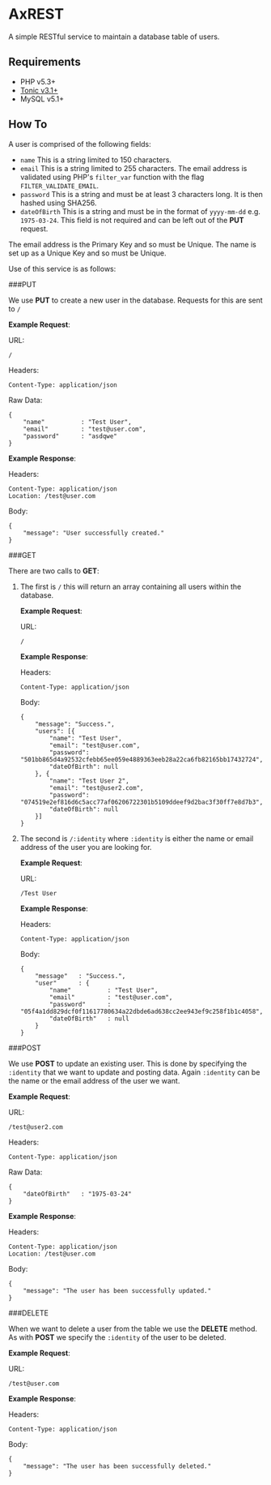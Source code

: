 AxREST
======

A simple RESTful service to maintain a database table of users.

Requirements
------------

-   PHP v5.3+
-   [Tonic v3.1+](https://github.com/peej/tonic/tree/v3.1)
-   MySQL v5.1+

How To
------

A user is comprised of the following fields:

-   `name` This is a string limited to 150 characters.
-   `email` This is a string limited to 255 characters. The email address is validated using PHP's `filter_var` function with the flag `FILTER_VALIDATE_EMAIL`.
-   `password` This is a string and must be at least 3 characters long. It is then hashed using SHA256.
-   `dateOfBirth` This is a string and must be in the format of `yyyy-mm-dd` e.g. `1975-03-24`. This field is not required and can be left out of the __PUT__ request.

The email address is the Primary Key and so must be Unique. The name is set up as a Unique Key and so must be Unique.

Use of this service is as follows:

###PUT

We use __PUT__ to create a new user in the database. Requests for this are sent to `/`

__Example Request__:

URL:

    /

Headers:

    Content-Type: application/json

Raw Data:

    {
        "name"          : "Test User",
        "email"         : "test@user.com",
        "password"      : "asdqwe"
    }

__Example Response__:

Headers:

    Content-Type: application/json
    Location: /test@user.com

Body:

    {
        "message": "User successfully created."
    }

###GET

There are two calls to __GET__:

1.  The first is `/` this will return an array containing all users within the database.

    __Example Request__:

    URL:

        /

    __Example Response__:

    Headers:

        Content-Type: application/json

    Body:

        {
            "message": "Success.",
            "users": [{
                "name": "Test User",
                "email": "test@user.com",
                "password": "501bb865d4a92532cfebb65ee059e4889363eeb28a22ca6fb82165bb17432724",
                "dateOfBirth": null
            }, {
                "name": "Test User 2",
                "email": "test@user2.com",
                "password": "074519e2ef816d6c5acc77af06206722301b5109ddeef9d2bac3f30ff7e8d7b3",
                "dateOfBirth": null
            }]
        }

2.  The second is `/:identity` where `:identity` is either the name or email address of the user you are looking for.

    __Example Request__:

    URL:

        /Test User

    __Example Response__:

    Headers:

        Content-Type: application/json

    Body:

        {
            "message"   : "Success.",
            "user"      : {
                "name"          : "Test User",
                "email"         : "test@user.com",
                "password"      : "05f4a1dd829dcf0f11617780634a22dbde6ad638cc2ee943ef9c258f1b1c4058",
                "dateOfBirth"   : null
            }
        }

###POST

We use __POST__ to update an existing user. This is done by specifying the `:identity` that we want to update and posting data. Again `:identity` can be the name or the email address of the user we want.

__Example Request__:

URL:

    /test@user2.com

Headers:

    Content-Type: application/json

Raw Data:

    {
        "dateOfBirth"   : "1975-03-24"
    }

__Example Response__:

Headers:

    Content-Type: application/json
    Location: /test@user.com

Body:

    {
        "message": "The user has been successfully updated."
    }

###DELETE

When we want to delete a user from the table we use the __DELETE__ method. As with __POST__ we specify the `:identity` of the user to be deleted.

__Example Request__:

URL:

    /test@user.com

__Example Response__:

Headers:

    Content-Type: application/json

Body:

    {
        "message": "The user has been successfully deleted."
    }
